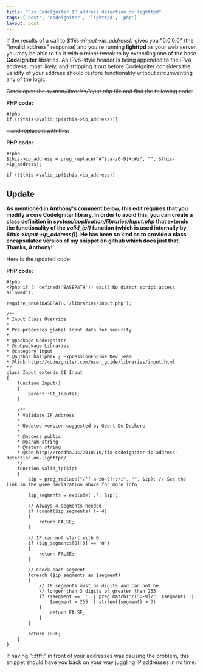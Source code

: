 ```yaml
---
title: "Fix CodeIgniter IP address detection on lighttpd"
tags: ['post', 'codeigniter', 'lighttpd', 'php']
layout: post
---
```


If the results of a call to *$this->input->ip_address()* gives
you "0.0.0.0" (the "invalid address" response) and you're running
**lighttpd** as your web server, you may be able to fix it <s>with a
minor tweak to</s> by extending one of the base **CodeIgniter** libraries.
An IPv6-style header is being appended to the IPv4 address, most likely,
and stripping it out before CodeIgniter considers the validity of your
address should restore functionality without circumventing any of the
logic.<!--more-->

<s>Crack open the *system/libraries/Input.php* file and find the
following code:</s>

**PHP code:**

    #!php
    if (!$this->valid_ip($this->ip_address))]

<s>...and replace it with this:</s>

**PHP code:**

    #!php
    $this->ip_address = preg_replace("#^[:a-z0-9]+:#i", "", $this->ip_address);

    if (!$this->valid_ip($this->ip_address))

Update
------

**As mentioned in Anthony's comment below, this edit requires that you
modify a core CodeIgniter library. In order to avoid this, you can
create a class definition in *system/application/libraries/Input.php*
that extends the functionality of the *valid_ip()* function (which is
used internally by *$this->input->ip_address()*). He has been so
kind as to provide a class-encapsulated version of my snippet <s>on
github</s> which does just that. Thanks, Anthony!**

Here is the updated code:

**PHP code:**  

    #!php
    <?php if (! defined('BASEPATH')) exit('No direct script access allowed');

    require_once(BASEPATH.'/libraries/Input.php');

    /**  
    * Input Class Override  
    *  
    * Pre-processes global input data for security  
    *  
    * @package CodeIgniter  
    * @subpackage Libraries  
    * @category Input  
    * @author haliphax / ExpressionEngine Dev Team  
    * @link http://codeigniter.com/user_guide/libraries/input.html  
    */  
    class Input extends CI_Input  
    {
        function Input()  
        {  
            parent::CI_Input();
        }  

        /**  
        * Validate IP Address  
        *  
        * Updated version suggested by Geert De Deckere  
        *  
        * @access public  
        * @param string  
        * @return string  
        * @see http://roadha.us/2010/10/fix-codeigniter-ip-address-detection-on-lighttpd/
        */  
        function valid_ip($ip)  
        {  
            $ip = preg_replace("/^[:a-z0-9]+:/i", "", $ip); // See the link in the @see declaration above for more info

            $ip_segments = explode('.', $ip);

            // Always 4 segments needed  
            if (count($ip_segments) != 4)  
            {  
                return FALSE;  
            }  

            // IP can not start with 0  
            if ($ip_segments[0][0] == '0')  
            {  
                return FALSE;  
            }  

            // Check each segment  
            foreach ($ip_segments as $segment)  
            {  
                // IP segments must be digits and can not be  
                // longer than 3 digits or greater then 255  
                if ($segment == '' || preg_match("/[^0-9]/", $segment) ||
                    $segment > 255 || strlen($segment) > 3)  
                {  
                    return FALSE;  
                }  
            }

            return TRUE;  
        }  
    }

If having "::ffff:" in front of your addresses was causing the problem,
this snippet should have you back on your way juggling IP addresses in
no time.

